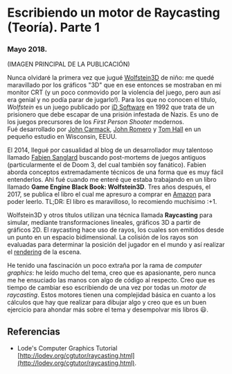 # Escribiendo un motor de Raycasting (Teoría). Parte 1
### Mayo 2018.

(IMAGEN PRINCIPAL DE LA PUBLICACIÓN)

Nunca olvidaré la primera vez que jugué [Wolfstein3D](https://en.wikipedia.org/wiki/Wolfenstein_3D) de niño: me quedé maravillado por los gráficos "3D" que en ese entonces se mostraban en mi monitor CRT (y un poco conmovido por la violencia del juego, pero aun así era genial y no podía parar de jugarlo!). Para los que no conocen el título, *Wolfstein* es un juego publicado por [iD Software](https://www.idsoftware.com/?/age_gate) en 1992 que trata de un prisionero que debe escapar de una prisión infestada de Nazis. Es uno de los juegos precursores de los *First Person Shooter* modernos.  
Fué desarrollado por [John Carmack](https://en.wikipedia.org/wiki/John_Carmack), [John Romero](https://en.wikipedia.org/wiki/John_Romero) y [Tom Hall](https://en.wikipedia.org/wiki/Tom_Hall) en un pequeño estudio en Wisconsin, EEUU.

El 2014, llegué por casualidad al blog de un desarrollador muy talentoso llamado [Fabien Sanglard](http://fabiensanglard.net/) buscando post-mortems de juegos antiguos (particularmente el de Doom 3, del cual también soy fanático). Fabien aborda conceptos extremadamente técnicos de una forma que es muy fácil entenderlos. Ahi fué cuando me enteré que estaba trabajando en un libro llamado **Game Engine Black Book: Wolfstein3D**. Tres años después, el 2017, se publica el libro el cual me apresuro a comprar en [Amazon](https://www.amazon.com/Game-Engine-Black-Book-Wolfenstein/dp/1539692876/ref=sr_1_1?ie=UTF8&qid=1527479654&sr=8-1&keywords=game+engine+black+book) para poder leerlo. TL;DR: El libro es maravilloso, lo recomiendo muchísimo :+1.

Wolfstein3D y otros títulos utilizan una técnica llamada **Raycasting** para simular, mediante transformaciones lineales, gráficos 3D a partir de gráficos 2D. El raycasting hace uso de rayos, los cuales son emitidos desde un punto en un espacio bidimensional. La colisión de los rayos son evaluadas para determinar la posición del jugador en el mundo y así realizar el [rendering](https://en.wikipedia.org/wiki/Rendering_(computer_graphics)) de la escena.

He tenido una fascinación un poco extraña por la rama de *computer graphics*: he leído mucho del tema, creo que es apasionante, pero nunca me he ensuciado las manos con algo de código al respecto. Creo que es tiempo de cambiar eso escribiendo de una vez por todas un *motor de raycasting*. Estos motores tienen una complejidad básica en cuanto a los cálculos que hay que realizar para dibujar algo y creo que es un buen ejercicio para ahondar más sobre el tema y desempolvar mis libros :smiley:.

## Referencias

* Lode's Computer Graphics Tutorial [http://lodev.org/cgtutor/raycasting.html](http://lodev.org/cgtutor/raycasting.html).


